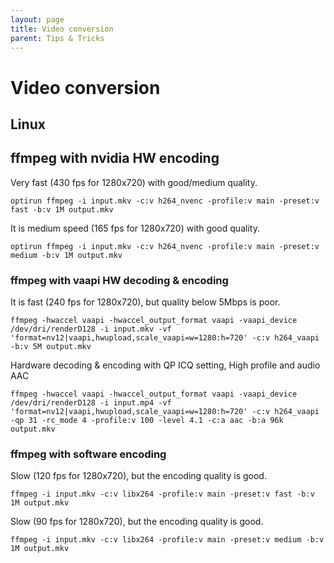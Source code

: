 ```yaml
---
layout: page
title: Video conversion
parent: Tips & Tricks
---
```


# Video conversion

## Linux

## ffmpeg with nvidia HW encoding

Very fast (430 fps for 1280x720) with good/medium quality.

```
optirun ffmpeg -i input.mkv -c:v h264_nvenc -profile:v main -preset:v fast -b:v 1M output.mkv
```

It is medium speed (165 fps for 1280x720) with good quality.

```
optirun ffmpeg -i input.mkv -c:v h264_nvenc -profile:v main -preset:v medium -b:v 1M output.mkv
```

### ffmpeg with vaapi HW decoding & encoding

It is fast (240 fps for 1280x720), but quality below 5Mbps is poor.

```
ffmpeg -hwaccel vaapi -hwaccel_output_format vaapi -vaapi_device /dev/dri/renderD128 -i input.mkv -vf 'format=nv12|vaapi,hwupload,scale_vaapi=w=1280:h=720' -c:v h264_vaapi -b:v 5M output.mkv
```

Hardware decoding & encoding with QP ICQ setting, High profile and audio AAC

```
ffmpeg -hwaccel vaapi -hwaccel_output_format vaapi -vaapi_device /dev/dri/renderD128 -i input.mp4 -vf 'format=nv12|vaapi,hwupload,scale_vaapi=w=1280:h=720' -c:v h264_vaapi -qp 31 -rc_mode 4 -profile:v 100 -level 4.1 -c:a aac -b:a 96k output.mkv
```

### ffmpeg with software encoding

Slow (120 fps for 1280x720), but the encoding quality is good.

```
ffmpeg -i input.mkv -c:v libx264 -profile:v main -preset:v fast -b:v 1M output.mkv
```

Slow (90 fps for 1280x720), but the encoding quality is good.

```
ffmpeg -i input.mkv -c:v libx264 -profile:v main -preset:v medium -b:v 1M output.mkv
```
